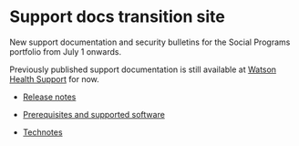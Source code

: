 # Support docs transition site

New support documentation and security bulletins for the Social Programs portfolio from July 1 onwards.

Previously published support documentation is still available at [Watson Health Support](https://www.ibm.com/watson-health/support) for now.

* [Release notes](release-notes/release-notes.html)

* [Prerequisites and supported software](prerequisites/prerequisites-software.md)

* [Technotes](/technotes/technotes.html)
